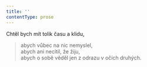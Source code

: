 ```yaml
---
title: ''
contentType: prose
---
```


Chtěl bych mít tolik času a klidu,

> abych vůbec na nic nemyslel,  
> abych ani necítil, že žiju,  
> abych o sobě věděl jen z odrazu v očích druhých.
